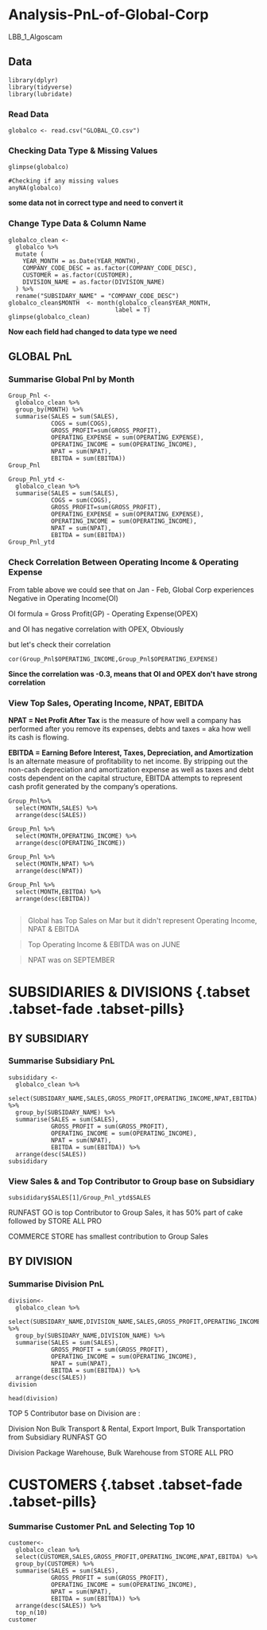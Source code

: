 # Analysis-PnL-of-Global-Corp
LBB_1_Algoscam

## Data

```{r message=FALSE, warning=FALSE}
library(dplyr)
library(tidyverse)
library(lubridate)

```
### Read Data
```{r}
globalco <- read.csv("GLOBAL_CO.csv")
```

### Checking Data Type & Missing Values
```{r}
glimpse(globalco)

#Checking if any missing values
anyNA(globalco)
```

**some data not in correct type and need to convert it**

### Change Type Data & Column Name


```{r}
globalco_clean <- 
  globalco %>% 
  mutate (
    YEAR_MONTH = as.Date(YEAR_MONTH),
    COMPANY_CODE_DESC = as.factor(COMPANY_CODE_DESC),
    CUSTOMER = as.factor(CUSTOMER),
    DIVISION_NAME = as.factor(DIVISION_NAME)
  ) %>% 
  rename("SUBSIDARY_NAME" = "COMPANY_CODE_DESC")
globalco_clean$MONTH  <- month(globalco_clean$YEAR_MONTH,
                              label = T)
glimpse(globalco_clean)
```
**Now each field had changed to data type we need**

## GLOBAL PnL

### Summarise Global Pnl by Month

```{r}
Group_Pnl <- 
  globalco_clean %>% 
  group_by(MONTH) %>% 
  summarise(SALES = sum(SALES),
            COGS = sum(COGS),
            GROSS_PROFIT=sum(GROSS_PROFIT),
            OPERATING_EXPENSE = sum(OPERATING_EXPENSE),
            OPERATING_INCOME = sum(OPERATING_INCOME),
            NPAT = sum(NPAT),
            EBITDA = sum(EBITDA))
Group_Pnl
```

```{r}
Group_Pnl_ytd <- 
  globalco_clean %>% 
  summarise(SALES = sum(SALES),
            COGS = sum(COGS),
            GROSS_PROFIT=sum(GROSS_PROFIT),
            OPERATING_EXPENSE = sum(OPERATING_EXPENSE),
            OPERATING_INCOME = sum(OPERATING_INCOME),
            NPAT = sum(NPAT),
            EBITDA = sum(EBITDA))
Group_Pnl_ytd
```


### Check Correlation Between Operating Income & Operating Expense

From table above we could see that on Jan - Feb, Global Corp experiences Negative in Operating Income(OI)

OI formula = Gross Profit(GP) - Operating Expense(OPEX)

and OI has negative correlation with OPEX, Obviously

but let's check their correlation
```{r}
cor(Group_Pnl$OPERATING_INCOME,Group_Pnl$OPERATING_EXPENSE)
```
**Since the correlation was -0.3, means that OI and OPEX don't have strong correlation**

### View Top Sales, Operating Income, NPAT, EBITDA

**NPAT = Net Profit After Tax**
 is the measure of how well a company has performed after you remove its expenses, debts and taxes = aka how well its cash is flowing.

**EBITDA =  Earning Before Interest, Taxes, Depreciation, and Amortization**
Is an alternate measure of profitability to net income. By stripping out the non-cash depreciation and amortization expense as well as taxes and debt costs dependent on the capital structure, EBITDA attempts to represent cash profit generated by the company’s operations.

```{r}
Group_Pnl%>% 
  select(MONTH,SALES) %>% 
  arrange(desc(SALES)) 
  
Group_Pnl %>% 
  select(MONTH,OPERATING_INCOME) %>% 
  arrange(desc(OPERATING_INCOME)) 
 
Group_Pnl %>% 
  select(MONTH,NPAT) %>% 
  arrange(desc(NPAT)) 
  
Group_Pnl %>% 
  select(MONTH,EBITDA) %>% 
  arrange(desc(EBITDA))  
 

```
> Global has Top Sales on Mar but it didn't represent Operating Income, NPAT & EBITDA

> Top Operating Income & EBITDA was on JUNE

> NPAT was on SEPTEMBER


# SUBSIDIARIES & DIVISIONS  {.tabset .tabset-fade .tabset-pills}



## BY SUBSIDIARY

### Summarise Subsidiary PnL
```{r}
subsididary <- 
  globalco_clean %>% 
  select(SUBSIDARY_NAME,SALES,GROSS_PROFIT,OPERATING_INCOME,NPAT,EBITDA) %>% 
  group_by(SUBSIDARY_NAME) %>% 
  summarise(SALES = sum(SALES),
            GROSS_PROFIT = sum(GROSS_PROFIT),
            OPERATING_INCOME = sum(OPERATING_INCOME),
            NPAT = sum(NPAT),
            EBITDA = sum(EBITDA)) %>% 
  arrange(desc(SALES))
subsididary
```
### View Sales & and Top Contributor to Group base on Subsidiary

```{r}
subsididary$SALES[1]/Group_Pnl_ytd$SALES
```
RUNFAST GO is top Contributor to Group Sales, it has 50% part of cake followed by STORE ALL PRO

COMMERCE STORE has smallest contribution to Group Sales

## BY DIVISION

### Summarise Division PnL

```{r}
division<- 
  globalco_clean %>% 
  select(SUBSIDARY_NAME,DIVISION_NAME,SALES,GROSS_PROFIT,OPERATING_INCOME,NPAT,EBITDA) %>% 
  group_by(SUBSIDARY_NAME,DIVISION_NAME) %>% 
  summarise(SALES = sum(SALES),
            GROSS_PROFIT = sum(GROSS_PROFIT),
            OPERATING_INCOME = sum(OPERATING_INCOME),
            NPAT = sum(NPAT),
            EBITDA = sum(EBITDA)) %>% 
  arrange(desc(SALES))
division
```

```{r}
head(division)
```
TOP 5 Contributor base on Division are :

Division Non Bulk Transport & Rental, Export Import, Bulk Transportation from Subsidiary RUNFAST GO 

Division Package Warehouse, Bulk Warehouse from STORE ALL PRO




# CUSTOMERS {.tabset .tabset-fade .tabset-pills}

### Summarise Customer PnL and Selecting Top 10 

```{r}
customer<- 
  globalco_clean %>% 
  select(CUSTOMER,SALES,GROSS_PROFIT,OPERATING_INCOME,NPAT,EBITDA) %>% 
  group_by(CUSTOMER) %>% 
  summarise(SALES = sum(SALES),
            GROSS_PROFIT = sum(GROSS_PROFIT),
            OPERATING_INCOME = sum(OPERATING_INCOME),
            NPAT = sum(NPAT),
            EBITDA = sum(EBITDA)) %>% 
  arrange(desc(SALES)) %>% 
  top_n(10)
customer
```
